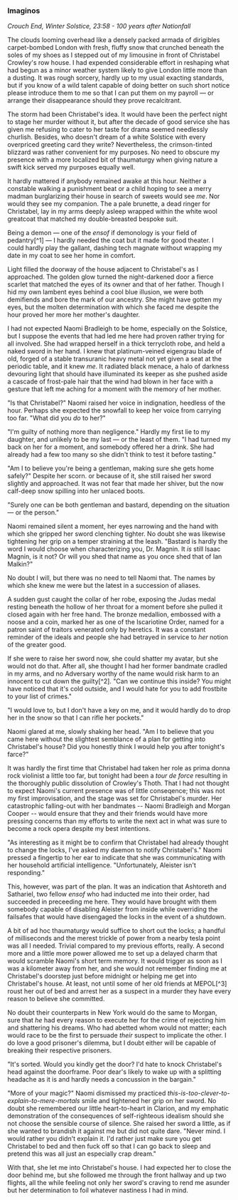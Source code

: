 ### Imaginos
*Crouch End, Winter Solstice, 23:58 - 100 years after Nationfall*

The clouds looming overhead like a densely packed armada of dirigibles carpet-bombed London with fresh, fluffy snow that crunched beneath the soles of my shoes as I stepped out of my limousine in front of Christabel Crowley's row house. I had expended considerable effort in reshaping what had begun as a minor weather system likely to give London little more than a dusting. It was rough sorcery, hardly up to my usual exacting standards, but if you know of a wild talent capable of doing better on such short notice please introduce them to me so that I can put them on my payroll — or arrange their disappearance should they prove recalcitrant. 

The storm had been Christabel's idea. It would have been the perfect night to stage her murder without it, but after the decade of good service she has given me refusing to cater to her taste for drama seemed needlessly churlish. Besides, who doesn't dream of a white Solstice with every overpriced greeting card they write? Nevertheless, the crimson-tinted blizzard was rather convenient for my purposes. No need to obscure my presence with a more localized bit of thaumaturgy when giving nature a swift kick served my purposes equally well.

It hardly mattered if anybody remained awake at this hour. Neither a constable walking a punishment beat or a child hoping to see a merry madman burglarizing their house in search of sweets would see *me*. Nor would they see my companion. The a pale brunette, a dead ringer for Christabel, lay in my arms deeply asleep wrapped within the white wool greatcoat that matched my double-breasted bespoke suit.

Being a demon — one of the *ensof* if demonology is your field of pedantry[^1] — I hardly needed the coat but it made for good theater. I could hardly play the gallant, dashing tech magnate without wrapping my date in my coat to see her home in comfort.

Light filled the doorway of the house adjacent to Christabel's as I approached. The golden glow turned the night-darkened door a fierce scarlet that matched the eyes of its owner and that of her father. Though I hid my own lambent eyes behind a cool blue illusion, we were both demifiends and bore the mark of our ancestry. She might have gotten my eyes, but the molten determination with which she faced me despite the hour proved her more her mother's daughter.

I had not expected Naomi Bradleigh to be home, especially on the Solstice, but I suppose the events that had led me here had proven rather trying for all involved. She had wrapped herself in a thick terrycloth robe, and held a naked sword in her hand. I knew that platinum-veined eigengrau blade of old, forged of a stable transuranic heavy metal not yet given a seat at the periodic table, and it knew *me*. It radiated black menace, a halo of darkness devouring light that should have illuminated its keeper as she pushed aside a cascade of frost-pale hair that the wind had blown in her face with a gesture that left me aching for a moment with the memory of her mother.

"Is that Christabel?" Naomi raised her voice in indignation, heedless of the hour. Perhaps she expected the snowfall to keep her voice from carrying too far. "What did you *do* to her?"

"I'm guilty of nothing more than negligence." Hardly my first lie to my daughter, and unlikely to be my last — or the least of them. "I had turned my back on her for a moment, and somebody offered her a drink. She had already had a few too many so she didn't think to test it before tasting."

"Am I to believe you're being a gentleman, making sure she gets home safely?" Despite her scorn. or because of it, she still raised her sword slightly and approached. It was not fear that made her shiver, but the now calf-deep snow spilling into her unlaced boots.

"Surely one can be both gentleman and bastard, depending on the situation — or the person."

Naomi remained silent a moment, her eyes narrowing and the hand with which she gripped her sword clenching tighter. No doubt she was likewise tightening her grip on a temper straining at the leash. "Bastard is hardly the word I would choose when characterizing you, Dr. Magnin. It *is* still Isaac Magnin, is it not? Or will you shed that name as you once shed that of Ian Malkin?"

No doubt I will, but there was no need to tell Naomi that. The names by which she knew me were but the latest in a succession of aliases.

A sudden gust caught the collar of her robe, exposing the Judas medal resting beneath the hollow of her throat for a moment before she pulled it closed again with her free hand. The bronze medallion, embossed with a noose and a coin, marked her as one of the Iscariotine Order, named for a patron saint of traitors venerated only by heretics. It was a constant reminder of the ideals and people she had betrayed in service to *her* notion of the greater good. 

If she were to raise her sword now, she could shatter my avatar, but she would not do that. After all, she thought I had her former bandmate cradled in my arms, and no Adversary worthy of the name would risk harm to an innocent to cut down the guilty[^2]. "Can we continue this inside? You might have noticed that it's cold outside, and I would hate for you to add frostbite to your list of crimes."

"I would love to, but I don't have a key on me, and it would hardly do to drop her in the snow so that I can rifle her pockets."

Naomi glared at me, slowly shaking her head. "Am I to believe that you came here without the slightest semblance of a plan for getting into Christabel's house? Did you honestly think I would help you after tonight's farce?"

It was hardly the first time that Christabel had taken her role as prima donna rock violinist a little too far, but tonight had been a *tour de force* resulting in the thoroughly public dissolution of Crowley's Thoth. That I had not thought to expect Naomi's current presence was of little conseqence; this was not my first improvisation, and the stage was set for Christabel's murder. Her catastrophic falling-out with her bandmates -- Naomi Bradleigh and Morgan Cooper -- would ensure that they and their friends would have more pressing concerns than my efforts to write the next act in what was sure to become a rock opera despite my best intentions. 

"As interesting as it might be to confirm that Christabel had already thought to change the locks, I've asked my daemon to notify Christabel's." Naomi pressed a fingertip to her ear to indicate that she was communicating with her household artificial intelligence. "Unfortunately, Aleister isn't responding."

This, however, was part of the plan. It was an indication that Ashtoreth and Sathariel, two fellow *ensof* who had inducted me into their order, had succeeded in preceeding me here. They would have brought with them somebody capable of disabling Aleister from inside while overriding the failsafes that would have disengaged the locks in the event of a shutdown.

A bit of ad hoc thaumaturgy would suffice to short out the locks; a handful of milliseconds and the merest trickle of power from a nearby tesla point was all I needed. Trivial compared to my previous efforts, really. A second more and a little more power allowed me to set up a delayed charm that would scramble Naomi's short term memory. It would trigger as soon as I was a kilometer away from her, and she would not remember finding me at Christabel's doorstep just before midnight or helping me get into Christabel's house. At least, not until some of her old friends at MEPOL[^3] roust her out of bed and arrest her as a suspect in a murder they have every reason to believe she committed.

No doubt their counterparts in New York would do the same to Morgan, sure that *he* had every reason to execute her for the crime of rejecting him and shattering his dreams. Who had abetted whom would not matter; each would race to be the first to persuade *their* suspect to implicate the other. I do love a good prisoner's dilemma, but I doubt either will be capable of breaking their respective prisoners. 

"It's sorted. Would you kindly get the door? I'd hate to knock Christabel's head against the doorframe. Poor dear's likely to wake up with a splitting headache as it is and hardly needs a concussion in the bargain."

"More of your magic?" Naomi dismissed my practiced *this-is-too-clever-to-explain-to-mere-mortals* smile and tightened her grip on her sword. No doubt she remembered our little heart-to-heart in Clarion, and my emphatic demonstration of the consequences of self-righteous idealism should she not choose the sensible course of silence. She raised her sword a little, as if she wanted to brandish it against me but did not quite dare. "Never mind. I would rather you didn't explain it. I'd rather just make sure you get Christabel to bed and then fuck off so that I can go back to sleep and pretend this was all just an especially crap dream."

With that, she let me into Christabel's house. I had expected her to close the door behind me, but she followed me through the front hallway and up two flights, all the while feeling not only her sword's craving to rend me asunder but her determination to foil whatever nastiness I had in mind.

